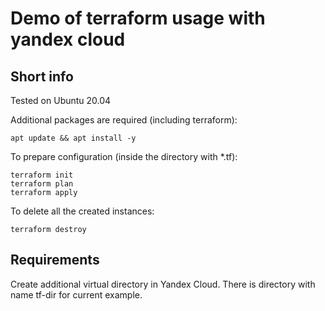 Demo of terraform usage with yandex cloud
=========

Short info
------------

Tested on Ubuntu 20.04

Additional packages are required (including terraform):

```
apt update && apt install -y 
```

To prepare configuration (inside the directory with *.tf):
```
terraform init
terraform plan
terraform apply
```

To delete all the created instances:

```
terraform destroy
```

Requirements
------------

Create additional virtual directory in Yandex Cloud. 
There is directory with name tf-dir for current example.

